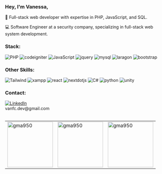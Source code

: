 
<h3> Hey, I'm Vanessa, </h3>
</div>
<div align=left>
🚀 Full-stack web developer with expertise in PHP, JavaScript, and SQL.
  
💻 Software Engineer at a security company, specializing in full-stack web system development.
</div>

<h3 align="left">Stack:</h3>
<div align=left>

![PHP](https://img.shields.io/badge/-PHP-282A36?style=flat&logo=php)
![codeigniter](https://img.shields.io/badge/-CodeIgniter-282A36?style=flat&logo=codeigniter)
![JavaScript](https://img.shields.io/badge/-JavaScript-282A36?style=flat&logo=javascript)
![jquery](https://img.shields.io/badge/-JQuery-282A36?style=flat&logo=jquery)
![mysql](https://img.shields.io/badge/-Mysql-282A36?style=flat&logo=mysql)
![laragon](https://img.shields.io/badge/-Laragon-282A36?style=flat&logo=laragon)
![bootstrap](https://img.shields.io/badge/-Bootstrap-282A36?style=flat&logo=bootstrap)
</div>

<h3 align="left">Other Skills:</h3>
<div align=left>

![Tailwind](https://img.shields.io/badge/-TailwindCSS-282A36?style=flat&logo=tailwindcss)
![xampp](https://img.shields.io/badge/-Xampp-282A36?style=flat&logo=xampp)
![react](https://img.shields.io/badge/-React-282A36?style=flat&logo=react)
![nextdotjs](https://img.shields.io/badge/-Next.js-282A36?style=flat&logo=nextdotjs)
![C#](https://img.shields.io/badge/-CSharp-282A36?style=flat&logo=csharp)
![python](https://img.shields.io/badge/-Python-282A36?style=flat&logo=python)
![unity](https://img.shields.io/badge/-Unity-282A36?style=flat&logo=unity)
</div>

<h3 align="left">Contact:</h3>
<div align=left>
<a href="https://www.linkedin.com/in/vnsoff/"><img src="https://img.shields.io/badge/Linkedin-282A36?style=flat&logo=linkedin" alt="LinkedIn" /></a>
<br>
  vanfc.dev@gmail.com
  
</div>
<br>
<table>
  <td><img src="https://github-readme-stats.vercel.app/api/top-langs?username=vnsoff&show_icons=true&theme=dracula&locale=en&layout=compact" alt="gma950" height="150"/></td>
  <td><img src="https://github-readme-stats.vercel.app/api?username=vnsoff&show_icons=true&theme=dracula&locale=en" alt="gma950" height="150"/></td>
  <td><a href="https://git.io/streak-stats"><img src="https://streak-stats.demolab.com?user=vnsoff&show_icons=true&theme=dracula&locale=en&layout=compact" alt="gma950" height="150"/></a></td>
</table>

